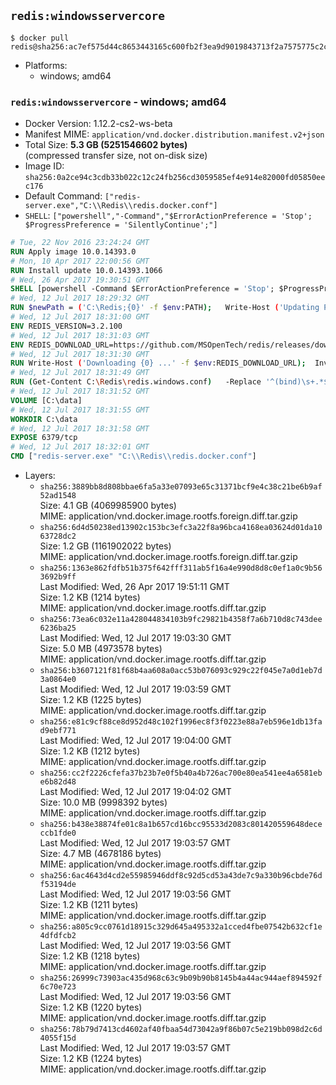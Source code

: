 ## `redis:windowsservercore`

```console
$ docker pull redis@sha256:ac7ef575d44c8653443165c600fb2f3ea9d9019843713f2a7575775c2c42ad0b
```

-	Platforms:
	-	windows; amd64

### `redis:windowsservercore` - windows; amd64

-	Docker Version: 1.12.2-cs2-ws-beta
-	Manifest MIME: `application/vnd.docker.distribution.manifest.v2+json`
-	Total Size: **5.3 GB (5251546602 bytes)**  
	(compressed transfer size, not on-disk size)
-	Image ID: `sha256:0a2ce94c3cdb33b022c12c24fb256cd3059585ef4e914e82000fd05850eec176`
-	Default Command: `["redis-server.exe","C:\\Redis\\redis.docker.conf"]`
-	`SHELL`: `["powershell","-Command","$ErrorActionPreference = 'Stop'; $ProgressPreference = 'SilentlyContinue';"]`

```dockerfile
# Tue, 22 Nov 2016 23:24:24 GMT
RUN Apply image 10.0.14393.0
# Mon, 10 Apr 2017 22:00:56 GMT
RUN Install update 10.0.14393.1066
# Wed, 26 Apr 2017 19:30:51 GMT
SHELL [powershell -Command $ErrorActionPreference = 'Stop'; $ProgressPreference = 'SilentlyContinue';]
# Wed, 12 Jul 2017 18:29:32 GMT
RUN $newPath = ('C:\Redis;{0}' -f $env:PATH); 	Write-Host ('Updating PATH: {0}' -f $newPath); 	setx /M PATH $newPath;
# Wed, 12 Jul 2017 18:31:00 GMT
ENV REDIS_VERSION=3.2.100
# Wed, 12 Jul 2017 18:31:03 GMT
ENV REDIS_DOWNLOAD_URL=https://github.com/MSOpenTech/redis/releases/download/win-3.2.100/Redis-x64-3.2.100.zip
# Wed, 12 Jul 2017 18:31:30 GMT
RUN Write-Host ('Downloading {0} ...' -f $env:REDIS_DOWNLOAD_URL); 	Invoke-WebRequest -Uri $env:REDIS_DOWNLOAD_URL -OutFile 'redis.zip'; 		Write-Host 'Expanding ...'; 	Expand-Archive redis.zip -DestinationPath C:\Redis; 		Write-Host 'Verifying install ("redis-server --version") ...'; 	redis-server --version; 		Write-Host 'Removing ...'; 	Remove-Item redis.zip -Force
# Wed, 12 Jul 2017 18:31:49 GMT
RUN (Get-Content C:\Redis\redis.windows.conf) 	-Replace '^(bind)\s+.*$', '$1 0.0.0.0' 	-Replace '^(protected-mode)\s+.*$', '$1 no' 	| Set-Content C:\Redis\redis.docker.conf
# Wed, 12 Jul 2017 18:31:52 GMT
VOLUME [C:\data]
# Wed, 12 Jul 2017 18:31:55 GMT
WORKDIR C:\data
# Wed, 12 Jul 2017 18:31:58 GMT
EXPOSE 6379/tcp
# Wed, 12 Jul 2017 18:32:01 GMT
CMD ["redis-server.exe" "C:\\Redis\\redis.docker.conf"]
```

-	Layers:
	-	`sha256:3889bb8d808bbae6fa5a33e07093e65c31371bcf9e4c38c21be6b9af52ad1548`  
		Size: 4.1 GB (4069985900 bytes)  
		MIME: application/vnd.docker.image.rootfs.foreign.diff.tar.gzip
	-	`sha256:6d4d50238ed13902c153bc3efc3a22f8a96bca4168ea03624d01da1063728dc2`  
		Size: 1.2 GB (1161902022 bytes)  
		MIME: application/vnd.docker.image.rootfs.foreign.diff.tar.gzip
	-	`sha256:1363e862fdfb51b375f642fff311ab5f16a4e990d8d8c0ef1a0c9b563692b9ff`  
		Last Modified: Wed, 26 Apr 2017 19:51:11 GMT  
		Size: 1.2 KB (1214 bytes)  
		MIME: application/vnd.docker.image.rootfs.diff.tar.gzip
	-	`sha256:73ea6c032e11a428044834103b9fc29821b4358f7a6b710d8c743dee6236ba25`  
		Last Modified: Wed, 12 Jul 2017 19:03:30 GMT  
		Size: 5.0 MB (4973578 bytes)  
		MIME: application/vnd.docker.image.rootfs.diff.tar.gzip
	-	`sha256:b3607121f81f68b4aa608a0acc53b076093c929c22f045e7a0d1eb7d3a0864e0`  
		Last Modified: Wed, 12 Jul 2017 19:03:59 GMT  
		Size: 1.2 KB (1225 bytes)  
		MIME: application/vnd.docker.image.rootfs.diff.tar.gzip
	-	`sha256:e81c9cf88ce8d952d48c102f1996ec8f3f0223e88a7eb596e1db13fad9ebf771`  
		Last Modified: Wed, 12 Jul 2017 19:04:00 GMT  
		Size: 1.2 KB (1212 bytes)  
		MIME: application/vnd.docker.image.rootfs.diff.tar.gzip
	-	`sha256:cc2f2226cfefa37b23b7e0f5b40a4b726ac700e80ea541ee4a6581ebe6b82d48`  
		Last Modified: Wed, 12 Jul 2017 19:04:02 GMT  
		Size: 10.0 MB (9998392 bytes)  
		MIME: application/vnd.docker.image.rootfs.diff.tar.gzip
	-	`sha256:b438e38874fe01c8a1b657cd16bcc95533d2083c801420559648dececcb1fde0`  
		Last Modified: Wed, 12 Jul 2017 19:03:57 GMT  
		Size: 4.7 MB (4678186 bytes)  
		MIME: application/vnd.docker.image.rootfs.diff.tar.gzip
	-	`sha256:6ac4643d4cd2e55985946ddf8c92d5cd53a43de7c9a330b96cbde76df53194de`  
		Last Modified: Wed, 12 Jul 2017 19:03:56 GMT  
		Size: 1.2 KB (1211 bytes)  
		MIME: application/vnd.docker.image.rootfs.diff.tar.gzip
	-	`sha256:a805c9cc0761d18915c329d645a495332a1cced4fbe07542b632cf1e4dfdfcb2`  
		Last Modified: Wed, 12 Jul 2017 19:03:56 GMT  
		Size: 1.2 KB (1218 bytes)  
		MIME: application/vnd.docker.image.rootfs.diff.tar.gzip
	-	`sha256:26999c73903ac435d968c63c9b09b90b8145b4a44ac944aef894592f6c70e723`  
		Last Modified: Wed, 12 Jul 2017 19:03:56 GMT  
		Size: 1.2 KB (1220 bytes)  
		MIME: application/vnd.docker.image.rootfs.diff.tar.gzip
	-	`sha256:78b79d7413cd4602af40fbaa54d73042a9f86b07c5e219bb098d2c6d4055f15d`  
		Last Modified: Wed, 12 Jul 2017 19:03:57 GMT  
		Size: 1.2 KB (1224 bytes)  
		MIME: application/vnd.docker.image.rootfs.diff.tar.gzip

